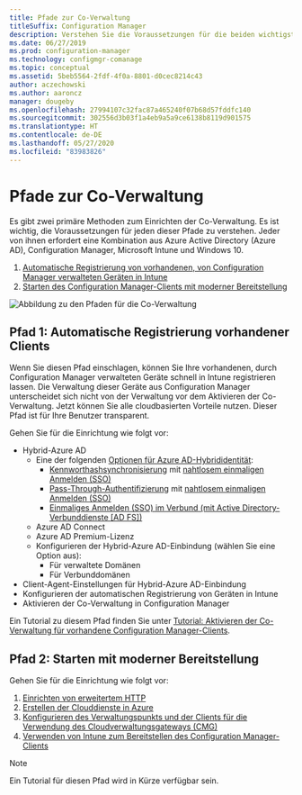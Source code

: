 ```yaml
---
title: Pfade zur Co-Verwaltung
titleSuffix: Configuration Manager
description: Verstehen Sie die Voraussetzungen für die beiden wichtigsten Methoden, wie Sie Co-Verwaltung einrichten können.
ms.date: 06/27/2019
ms.prod: configuration-manager
ms.technology: configmgr-comanage
ms.topic: conceptual
ms.assetid: 5beb5564-2fdf-4f0a-8801-d0cec8214c43
author: aczechowski
ms.author: aaroncz
manager: dougeby
ms.openlocfilehash: 27994107c32fac87a465240f07b68d57fddfc140
ms.sourcegitcommit: 302556d3b03f1a4eb9a5a9ce6138b8119d901575
ms.translationtype: HT
ms.contentlocale: de-DE
ms.lasthandoff: 05/27/2020
ms.locfileid: "83983826"
---
```

# <a name="paths-to-co-management"></a>Pfade zur Co-Verwaltung

Es gibt zwei primäre Methoden zum Einrichten der Co-Verwaltung. Es ist wichtig, die Voraussetzungen für jeden dieser Pfade zu verstehen. Jeder von ihnen erfordert eine Kombination aus Azure Active Directory (Azure AD), Configuration Manager, Microsoft Intune und Windows 10. 

1. [Automatische Registrierung von vorhandenen, von Configuration Manager verwalteten Geräten in Intune](#bkmk_path1)  
2. [Starten des Configuration Manager-Clients mit moderner Bereitstellung](#bkmk_path2)  

![Abbildung zu den Pfaden für die Co-Verwaltung](media/co-management-paths.png)



## <a name="path-1-auto-enroll-existing-clients"></a><a name="bkmk_path1"></a>Pfad 1: Automatische Registrierung vorhandener Clients

Wenn Sie diesen Pfad einschlagen, können Sie Ihre vorhandenen, durch Configuration Manager verwalteten Geräte schnell in Intune registrieren lassen. Die Verwaltung dieser Geräte aus Configuration Manager unterscheidet sich nicht von der Verwaltung vor dem Aktivieren der Co-Verwaltung. Jetzt können Sie alle cloudbasierten Vorteile nutzen. Dieser Pfad ist für Ihre Benutzer transparent.

Gehen Sie für die Einrichtung wie folgt vor:
- Hybrid-Azure AD
    - Eine der folgenden [Optionen für Azure AD-Hybrididentität](https://docs.microsoft.com/azure/active-directory/hybrid/plan-connect-user-signin):  
       - [Kennworthashsynchronisierung](https://docs.microsoft.com/azure/active-directory/hybrid/plan-connect-user-signin#password-hash-synchronization) mit [nahtlosem einmaligen Anmelden (SSO)](https://docs.microsoft.com/azure/active-directory/hybrid/how-to-connect-sso)
       - [Pass-Through-Authentifizierung](https://docs.microsoft.com/azure/active-directory/hybrid/how-to-connect-pta) mit [nahtlosem einmaligen Anmelden (SSO)](https://docs.microsoft.com/azure/active-directory/hybrid/how-to-connect-sso)
       - [Einmaliges Anmelden (SSO) im Verbund (mit Active Directory-Verbunddienste [AD FS])](https://docs.microsoft.com/azure/active-directory/hybrid/plan-connect-user-signin#federation-that-uses-a-new-or-existing-farm-with-ad-fs-in-windows-server-2012-r2)
    - Azure AD Connect
    - Azure AD Premium-Lizenz
    - Konfigurieren der Hybrid-Azure AD-Einbindung (wählen Sie eine Option aus):
        - Für verwaltete Domänen
        - Für Verbunddomänen
- Client-Agent-Einstellungen für Hybrid-Azure AD-Einbindung
- Konfigurieren der automatischen Registrierung von Geräten in Intune
- Aktivieren der Co-Verwaltung in Configuration Manager

Ein Tutorial zu diesem Pfad finden Sie unter [Tutorial: Aktivieren der Co-Verwaltung für vorhandene Configuration Manager-Clients](tutorial-co-manage-clients.md).



## <a name="path-2-bootstrap-with-modern-provisioning"></a><a name="bkmk_path2"></a>Pfad 2: Starten mit moderner Bereitstellung

Gehen Sie für die Einrichtung wie folgt vor:

1. [Einrichten von erweitertem HTTP](../core/plan-design/hierarchy/enhanced-http.md)  
2. [Erstellen der Clouddienste in Azure](../core/servers/deploy/configure/azure-services-wizard.md)  
3. [Konfigurieren des Verwaltungspunkts und der Clients für die Verwendung des Cloudverwaltungsgateways (CMG)](../core/clients/manage/cmg/setup-cloud-management-gateway.md)  
4. [Verwenden von Intune zum Bereitstellen des Configuration Manager-Clients](how-to-prepare-Win10.md)  

> [!Note]  
> Ein Tutorial für diesen Pfad wird in Kürze verfügbar sein.


